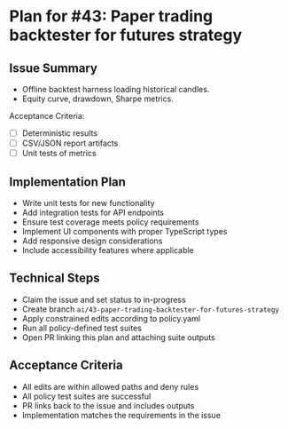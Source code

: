# Plan for #43: Paper trading backtester for futures strategy

## Issue Summary
- Offline backtest harness loading historical candles.
- Equity curve, drawdown, Sharpe metrics.

Acceptance Criteria:
- [ ] Deterministic results
- [ ] CSV/JSON report artifacts
- [ ] Unit tests of metrics

## Implementation Plan
- Write unit tests for new functionality
- Add integration tests for API endpoints
- Ensure test coverage meets policy requirements
- Implement UI components with proper TypeScript types
- Add responsive design considerations
- Include accessibility features where applicable

## Technical Steps
- Claim the issue and set status to in-progress
- Create branch `ai/43-paper-trading-backtester-for-futures-strategy`
- Apply constrained edits according to policy.yaml
- Run all policy-defined test suites
- Open PR linking this plan and attaching suite outputs

## Acceptance Criteria
- All edits are within allowed paths and deny rules
- All policy test suites are successful
- PR links back to the issue and includes outputs
- Implementation matches the requirements in the issue